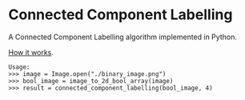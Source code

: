 Connected Component Labelling
=============================

A Connected Component Labelling algorithm implemented in Python.

[How it works](https://jacklj.github.io/ccl/).

	Usage:
	>>> image = Image.open("./binary_image.png")
	>>> bool_image = image_to_2d_bool_array(image)
	>>> result = connected_component_labelling(bool_image, 4)

